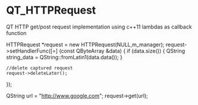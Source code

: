 # QT_HTTPRequest
QT HTTP get/post request implementation using c++11 lambdas as callback function

  HTTPRequest *request = new HTTPRequest(NULL,m_manager);
  request->setHandlerFunc([=] (const QByteArray &data) {
    if (data.size()) {
      QString string_data = QString::fromLatin1(data.data());
    }

    //delete captured request
    request->deleteLater();
  });

  QString url = "http://www.google.com";
  request->get(url);

